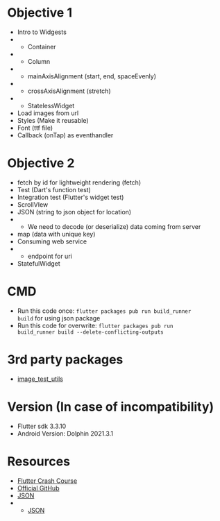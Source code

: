 # Objective 1
- Intro to Widgests
- - Container
- - Column
- - mainAxisAlignment (start, end, spaceEvenly)
- - crossAxisAlignment (stretch)
- - StatelessWidget
- Load images from url 
- Styles (Make it reusable)
- Font (ttf file)
- Callback (onTap) as eventhandler

# Objective 2
- fetch by id for lightweight rendering (fetch)
- Test (Dart's function test)
- Integration test (Flutter's widget test)
- ScrollVIew
- JSON (string to json object for location)
- - We need to decode (or deserialize) data coming from server
- map (data with unique key)
- Consuming web service
- - endpoint for uri
- StatefulWidget

# CMD
- Run this code once: <code>flutter packages pub run build_runner build</code> for using json package
- Run this code for overwrite: <code>flutter packages pub run build_runner build --delete-conflicting-outputs</code> 

# 3rd party packages
- [image_test_utils](https://pub.dev/packages/image_test_utils)

# Version (In case of incompatibility)
- Flutter sdk 3.3.10
- Android Version: Dolphin 2021.3.1

# Resources
- [Flutter Crash Course](https://fluttercrashcourse.com/courses/basics)
- [Official GitHub](https://github.com/seenickcode/fluttercrashcourse-lessons/)
- [JSON](https://fluttercrashcourse.com/api/v1/locations)
- - [JSON](https://fluttercrashcourse.com/api/v1/locations/<id>)